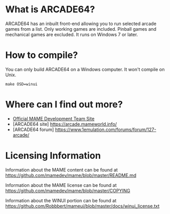 What is ARCADE64?
=================
ARCADE64 has an inbuilt front-end allowing you to run selected arcade games from a list.
Only working games are included. Pinball games and mechanical games are excluded.
It runs on Windows 7 or later.


How to compile?
===============

You can only build ARCADE64 on a Windows computer. It won't compile on Unix.

```
make OSD=winui
```



Where can I find out more?
==========================

* [Official MAME Development Team Site](http://mamedev.org/)
* [ARCADE64 site] https://arcade.mameworld.info/
* [ARCADE64 forum] https://www.1emulation.com/forums/forum/127-arcade/


Licensing Information
=====================

Information about the MAME content can be found at https://github.com/mamedev/mame/blob/master/README.md

Information about the MAME license can be found at https://github.com/mamedev/mame/blob/master/COPYING

Information about the WINUI portion can be found at https://github.com/Robbbert/mameui/blob/master/docs/winui_license.txt

